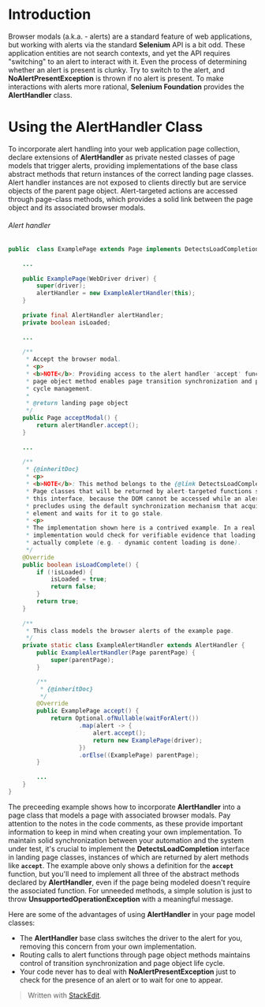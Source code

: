 
# Introduction

Browser modals (a.k.a. - alerts) are a standard feature of web applications, but working with alerts via the standard **Selenium** API is a bit odd. These application entities are not search contexts, and yet the API requires "switching" to an alert to interact with it. Even the process of determining whether an alert is present is clunky. Try to switch to the alert, and **NoAlertPresentException** is thrown if no alert is present. To make interactions with alerts more rational, **Selenium Foundation** provides the **AlertHandler** class.

# Using the AlertHandler Class

To incorporate alert handling into your web application page collection, declare extensions of **AlertHandler** as private nested classes of page models that trigger alerts, providing implementations of the base class abstract methods that return instances of the correct landing page classes. Alert handler instances are not exposed to clients directly but are service objects of the parent page object. Alert-targeted actions are accessed through page-class methods, which provides a solid link between the page object and its associated browser modals.

###### Alert handler
```java
public  class ExamplePage extends Page implements DetectsLoadCompletion {
    
    ...
    
    public ExamplePage(WebDriver driver) {
        super(driver);
        alertHandler = new ExampleAlertHandler(this);
    }
    
    private final AlertHandler alertHandler;
    private boolean isLoaded;
    
    ...
    
    /**
     * Accept the browser modal.
     * <p>
     * <b>NOTE</b>: Providing access to the alert handler 'accept' function through this
     * page object method enables page transition synchronization and page object life
     * cycle management.
     * 
     * @return landing page object
     */
    public Page acceptModal() {
        return alertHandler.accept();
    }
    
    ...
    
    /**
     * {@inheritDoc}
     * <p>
     * <b>NOTE</b>: This method belongs to the {@link DetectsLoadCompletion} interface.
     * Page classes that will be returned by alert-targeted functions should implement
     * this interface, because the DOM cannot be accessed while an alert is shown. This
     * precludes using the default synchronization mechanism that acquires a reference
     * element and waits for it to go stale.
     * <p>
     * The implementation shown here is a contrived example. In a real page class, the
     * implementation would check for verifiable evidence that loading of the page was
     * actually complete (e.g. - dynamic content loading is done).
     */
    @Override
    public boolean isLoadComplete() {
        if (!isLoaded) {
            isLoaded = true;
            return false;
        }
        return true;
    }
    
    /**
     * This class models the browser alerts of the example page.
     */
    private static class ExampleAlertHandler extends AlertHandler {
        public ExampleAlertHandler(Page parentPage) {
            super(parentPage);
        }

        /**
         * {@inheritDoc}
         */
        @Override
        public ExamplePage accept() {
            return Optional.ofNullable(waitForAlert())
                    .map(alert -> {
                        alert.accept();
                        return new ExamplePage(driver);
                    })
                    .orElse((ExamplePage) parentPage);
        }
        
        ...
    }
}
```

The preceeding example shows how to incorporate **AlertHandler** into a page class that models a page with associated browser modals. Pay attention to the notes in the code comments, as these provide important information to keep in mind when creating your own implementation. To maintain solid synchronization between your automation and the system under test, it's crucial to implement the **DetectsLoadCompletion** interface in landing page classes, instances of which are returned by alert methods like **`accept`**. The example above only shows a definition for the **`accept`** function, but you'll need to implement all three of the abstract methods declared by **AlertHandler**, even if the page being modeled doesn't require the associated function. For unneeded methods, a simple solution is just to throw **UnsupportedOperationException** with a meaningful message. 

Here are some of the advantages of using **AlertHandler** in your page model classes:
* The **AlertHandler** base class switches the driver to the alert for you, removing this concern from your own implementation.
* Routing calls to alert functions through page object methods maintains control of transition synchronization and page object life cycle.
* Your code never has to deal with **NoAlertPresentException** just to check for the presence of an alert or to wait for one to appear.



> Written with [StackEdit](https://stackedit.io/).
